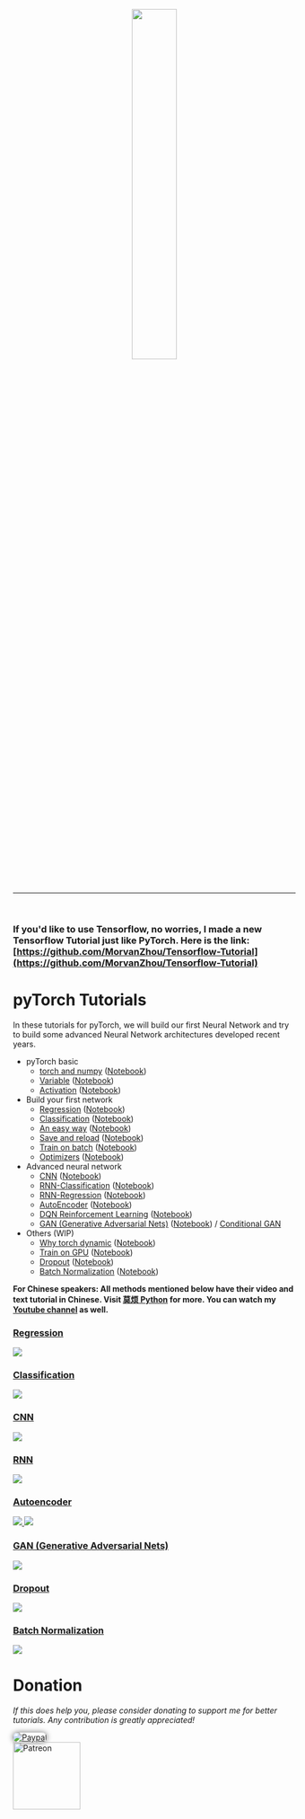 <p align="center">
    <a href="http://pytorch.org/" target="_blank">
    <img width="40%" src="https://github.com/MorvanZhou/PyTorch-Tutorial/blob/master/logo.png" style="max-width:100%;">
    </a>
</p>

---

<br>

### If you'd like to use **Tensorflow**, no worries, I made a new **Tensorflow Tutorial** just like PyTorch. Here is the link: [https://github.com/MorvanZhou/Tensorflow-Tutorial](https://github.com/MorvanZhou/Tensorflow-Tutorial)

# pyTorch Tutorials

In these tutorials for pyTorch, we will build our first Neural Network and try to build some advanced Neural Network architectures developed recent years.


* pyTorch basic
  * [torch and numpy](https://github.com/MorvanZhou/PyTorch-Tutorial/blob/master/tutorial-contents/201_torch_numpy.py) ([Notebook](https://github.com/MorvanZhou/PyTorch-Tutorial/blob/master/tutorial-contents-notebooks/201_torch_numpy.ipynb))
  * [Variable](https://github.com/MorvanZhou/PyTorch-Tutorial/blob/master/tutorial-contents/202_variable.py) ([Notebook](https://github.com/MorvanZhou/PyTorch-Tutorial/blob/master/tutorial-contents-notebooks/202_variable.ipynb))
  * [Activation](https://github.com/MorvanZhou/PyTorch-Tutorial/blob/master/tutorial-contents/203_activation.py) ([Notebook](https://github.com/MorvanZhou/PyTorch-Tutorial/blob/master/tutorial-contents-notebooks/203_activation.ipynb))
* Build your first network
  * [Regression](https://github.com/MorvanZhou/PyTorch-Tutorial/blob/master/tutorial-contents/301_regression.py)    ([Notebook](https://github.com/MorvanZhou/PyTorch-Tutorial/blob/master/tutorial-contents-notebooks/301_regression.ipynb))
  * [Classification](https://github.com/MorvanZhou/PyTorch-Tutorial/blob/master/tutorial-contents/302_classification.py)    ([Notebook](https://github.com/MorvanZhou/PyTorch-Tutorial/blob/master/tutorial-contents-notebooks/302_classification.ipynb))
  * [An easy way](https://github.com/MorvanZhou/PyTorch-Tutorial/blob/master/tutorial-contents/303_build_nn_quickly.py) ([Notebook](https://github.com/MorvanZhou/PyTorch-Tutorial/blob/master/tutorial-contents-notebooks/303_build_nn_quickly.ipynb))
  * [Save and reload](https://github.com/MorvanZhou/PyTorch-Tutorial/blob/master/tutorial-contents/304_save_reload.py)  ([Notebook](https://github.com/MorvanZhou/PyTorch-Tutorial/blob/master/tutorial-contents-notebooks/304_save_reload.ipynb))
  * [Train on batch](https://github.com/MorvanZhou/PyTorch-Tutorial/blob/master/tutorial-contents/305_batch_train.py)   ([Notebook](https://github.com/MorvanZhou/PyTorch-Tutorial/blob/master/tutorial-contents-notebooks/305_batch_train.ipynb))
  * [Optimizers](https://github.com/MorvanZhou/PyTorch-Tutorial/blob/master/tutorial-contents/306_optimizer.py) ([Notebook](https://github.com/MorvanZhou/PyTorch-Tutorial/blob/master/tutorial-contents-notebooks/306_optimizer.ipynb))
* Advanced neural network
  * [CNN](https://github.com/MorvanZhou/PyTorch-Tutorial/blob/master/tutorial-contents/401_CNN.py)  ([Notebook](https://github.com/MorvanZhou/PyTorch-Tutorial/blob/master/tutorial-contents-notebooks/401_CNN.ipynb))
  * [RNN-Classification](https://github.com/MorvanZhou/PyTorch-Tutorial/blob/master/tutorial-contents/402_RNN_classifier.py)    ([Notebook](https://github.com/MorvanZhou/PyTorch-Tutorial/blob/master/tutorial-contents-notebooks/402_RNN.ipynb))
  * [RNN-Regression](https://github.com/MorvanZhou/PyTorch-Tutorial/blob/master/tutorial-contents/403_RNN_regressor.py) ([Notebook](https://github.com/MorvanZhou/PyTorch-Tutorial/blob/master/tutorial-contents-notebooks/403_RNN_regressor.ipynb))
  * [AutoEncoder](https://github.com/MorvanZhou/PyTorch-Tutorial/blob/master/tutorial-contents/404_autoencoder.py)  ([Notebook](https://github.com/MorvanZhou/PyTorch-Tutorial/blob/master/tutorial-contents-notebooks/404_autoencoder.ipynb))
  * [DQN Reinforcement Learning](https://github.com/MorvanZhou/PyTorch-Tutorial/blob/master/tutorial-contents/405_DQN_Reinforcement_learning.py)    ([Notebook](https://github.com/MorvanZhou/PyTorch-Tutorial/blob/master/tutorial-contents-notebooks/405_DQN_Reinforcement_learning.ipynb))
  * [GAN (Generative Adversarial Nets)](https://github.com/MorvanZhou/PyTorch-Tutorial/blob/master/tutorial-contents/406_GAN.py) ([Notebook](https://github.com/MorvanZhou/PyTorch-Tutorial/blob/master/tutorial-contents-notebooks/406_GAN.ipynb)) / [Conditional GAN](https://github.com/MorvanZhou/PyTorch-Tutorial/blob/master/tutorial-contents/406_conditional_GAN.py)
* Others (WIP)
  * [Why torch dynamic](https://github.com/MorvanZhou/PyTorch-Tutorial/blob/master/tutorial-contents/501_why_torch_dynamic_graph.py)    ([Notebook](https://github.com/MorvanZhou/PyTorch-Tutorial/blob/master/tutorial-contents-notebooks/501_why_torch_dynamic_graph.ipynb))
  * [Train on GPU](https://github.com/MorvanZhou/PyTorch-Tutorial/blob/master/tutorial-contents/502_GPU.py) ([Notebook](https://github.com/MorvanZhou/PyTorch-Tutorial/blob/master/tutorial-contents-notebooks/502_GPU.ipynb))
  * [Dropout](https://github.com/MorvanZhou/PyTorch-Tutorial/blob/master/tutorial-contents/503_dropout.py)  ([Notebook](https://github.com/MorvanZhou/PyTorch-Tutorial/blob/master/tutorial-contents-notebooks/503_dropout.ipynb))
  * [Batch Normalization](https://github.com/MorvanZhou/PyTorch-Tutorial/blob/master/tutorial-contents/504_batch_normalization.py)  ([Notebook](https://github.com/MorvanZhou/PyTorch-Tutorial/blob/master/tutorial-contents-notebooks/504_batch_normalization.ipynb))

**For Chinese speakers: All methods mentioned below have their video and text tutorial in Chinese.
Visit [莫烦 Python](https://morvanzhou.github.io/tutorials/) for more.
You can watch my [Youtube channel](https://www.youtube.com/channel/UCdyjiB5H8Pu7aDTNVXTTpcg) as well.**


### [Regression](https://github.com/MorvanZhou/PyTorch-Tutorial/blob/master/tutorial-contents/301_regression.py)

<a href="https://github.com/MorvanZhou/PyTorch-Tutorial/blob/master/tutorial-contents/301_regression.py">
    <img class="course-image" src="https://morvanzhou.github.io/static/results/torch/1-1-2.gif">
</a>

### [Classification](https://github.com/MorvanZhou/PyTorch-Tutorial/blob/master/tutorial-contents/302_classification.py)

<a href="https://github.com/MorvanZhou/PyTorch-Tutorial/blob/master/tutorial-contents/302_classification.py">
    <img class="course-image" src="https://morvanzhou.github.io/static/results/torch/1-1-3.gif">
</a>

### [CNN](https://github.com/MorvanZhou/PyTorch-Tutorial/blob/master/tutorial-contents/401_CNN.py)
<a href="https://github.com/MorvanZhou/PyTorch-Tutorial/blob/master/tutorial-contents/401_CNN.py">
    <img class="course-image" src="https://morvanzhou.github.io/static/results/torch/4-1-2.gif" >
</a>

### [RNN](https://github.com/MorvanZhou/PyTorch-Tutorial/blob/master/tutorial-contents/403_RNN_regressor.py)

<a href="https://github.com/MorvanZhou/PyTorch-Tutorial/blob/master/tutorial-contents/403_RNN_regressor.py">
    <img class="course-image" src="https://morvanzhou.github.io/static/results/torch/4-3-1.gif" >
</a>

### [Autoencoder](https://github.com/MorvanZhou/PyTorch-Tutorial/blob/master/tutorial-contents/404_autoencoder.py)

<a href="https://github.com/MorvanZhou/PyTorch-Tutorial/blob/master/tutorial-contents/403_RNN_regressor.py">
    <img class="course-image" src="https://morvanzhou.github.io/static/results/torch/4-4-1.gif" >
</a>

<a href="https://github.com/MorvanZhou/PyTorch-Tutorial/blob/master/tutorial-contents/403_RNN_regressor.py">
    <img class="course-image" src="https://morvanzhou.github.io/static/results/torch/4-4-2.gif" >
</a>

### [GAN (Generative Adversarial Nets)](https://github.com/MorvanZhou/PyTorch-Tutorial/blob/master/tutorial-contents/406_GAN.py)
<a href="https://github.com/MorvanZhou/PyTorch-Tutorial/blob/master/tutorial-contents/406_GAN.py">
    <img class="course-image" src="https://morvanzhou.github.io/static/results/torch/4-6-1.gif" >
</a>

### [Dropout](https://github.com/MorvanZhou/PyTorch-Tutorial/blob/master/tutorial-contents/503_dropout.py)
<a href="https://github.com/MorvanZhou/PyTorch-Tutorial/blob/master/tutorial-contents/503_dropout.py">
    <img class="course-image" src="https://morvanzhou.github.io/static/results/torch/5-3-1.gif" >
</a>

### [Batch Normalization](https://github.com/MorvanZhou/PyTorch-Tutorial/blob/master/tutorial-contents/504_batch_normalization.py)
<a href="https://github.com/MorvanZhou/PyTorch-Tutorial/blob/master/tutorial-contents/504_batch_normalization.py">
    <img class="course-image" src="https://morvanzhou.github.io/static/results/torch/5-4-2.gif" >
</a>

# Donation

*If this does help you, please consider donating to support me for better tutorials. Any contribution is greatly appreciated!*

<div >
  <a href="https://www.paypal.com/cgi-bin/webscr?cmd=_donations&amp;business=morvanzhou%40gmail%2ecom&amp;lc=C2&amp;item_name=MorvanPython&amp;currency_code=AUD&amp;bn=PP%2dDonationsBF%3abtn_donateCC_LG%2egif%3aNonHosted">
    <img style="border-radius: 20px;  box-shadow: 0px 0px 10px 1px  #888888;"
         src="https://www.paypalobjects.com/webstatic/en_US/i/btn/png/silver-pill-paypal-44px.png"
         alt="Paypal"
         height="auto" ></a>
</div>

<div>
  <a href="https://www.patreon.com/morvan">
    <img src="https://morvanzhou.github.io/static/img/support/patreon.jpg"
         alt="Patreon"
         height=120></a>
</div>